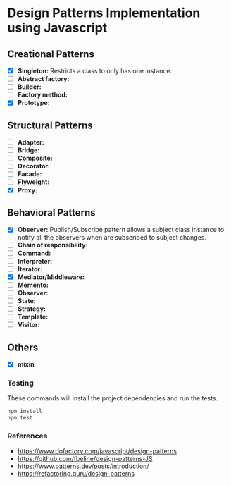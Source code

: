 # Design Patterns Implementation using Javascript

## Creational Patterns

-   [x] **Singleton:** Restricts a class to only has one instance.
-   [ ] **Abstract factory:**
-   [ ] **Builder:**
-   [ ] **Factory method:**
-   [x] **Prototype:**

## Structural Patterns

-   [ ] **Adapter:**
-   [ ] **Bridge:**
-   [ ] **Composite:**
-   [ ] **Decorator:**
-   [ ] **Facade:**
-   [ ] **Flyweight:**
-   [x] **Proxy:**

## Behavioral Patterns

-   [x] **Observer:** Publish/Subscribe pattern allows a subject class instance to notify all the observers when are subscribed to subject changes.
-   [ ] **Chain of responsibility:**
-   [ ] **Command:**
-   [ ] **Interpreter:**
-   [ ] **Iterator:**
-   [x] **Mediator/Middleware:**
-   [ ] **Memento:**
-   [ ] **Observer:**
-   [ ] **State:**
-   [ ] **Strategy:**
-   [ ] **Template:**
-   [ ] **Visitor:**

## Others

-   [x] **mixin**

### Testing

These commands will install the project dependencies and run the tests.

```bash
npm install
npm test
```

### References

-   https://www.dofactory.com/javascript/design-patterns
-   https://github.com/fbeline/design-patterns-JS
-   https://www.patterns.dev/posts/introduction/
-   https://refactoring.guru/design-patterns
